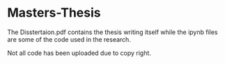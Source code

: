# Masters-Thesis

The Disstertaion.pdf contains the thesis writing itself while the ipynb files are some of the code used in the research. 

Not all code has been uploaded due to copy right. 
